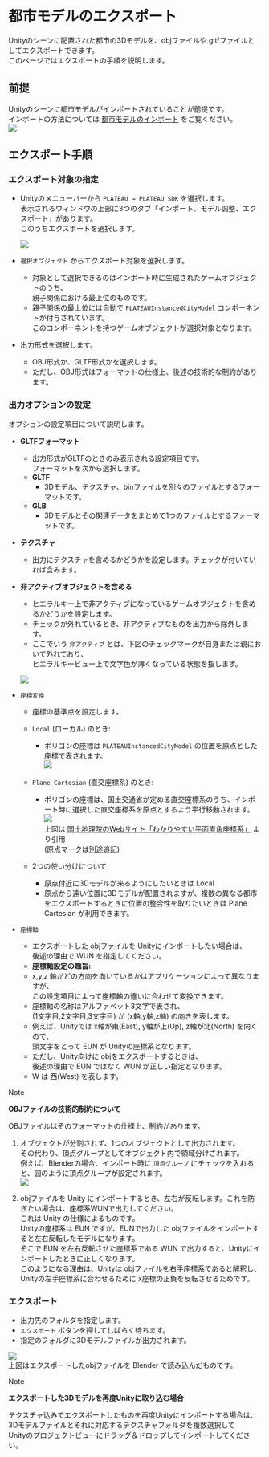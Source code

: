 ﻿# 都市モデルのエクスポート
Unityのシーンに配置された都市の3Dモデルを、objファイルや gltfファイルとしてエクスポートできます。  
このページではエクスポートの手順を説明します。

## 前提
Unityのシーンに都市モデルがインポートされていることが前提です。  
インポートの方法については [都市モデルのインポート](ImportCityModels.md) をご覧ください。  
![](../resources/manual/exportCityModels/importedCity.png)

## エクスポート手順
### エクスポート対象の指定
- Unityのメニューバーから `PLATEAU → PLATEAU SDK` を選択します。   
  表示されるウィンドウの上部に3つのタブ「インポート、モデル調整、エクスポート」があります。  
  このうちエクスポートを選択します。  
    
  ![](../resources/manual/exportCityModels/exportWindow.png)
    
- `選択オブジェクト` からエクスポート対象を選択します。
  - 対象として選択できるのはインポート時に生成されたゲームオブジェクトのうち、  
    親子関係における最上位のものです。
  - 親子関係の最上位には自動で `PLATEAUInstancedCityModel` コンポーネントが付与されています。  
    このコンポーネントを持つゲームオブジェクトが選択対象となります。
- 出力形式を選択します。
  - OBJ形式か、GLTF形式かを選択します。
  - ただし、OBJ形式はフォーマットの仕様上、後述の技術的な制約があります。

### 出力オプションの設定

オプションの設定項目について説明します。

- **GLTFフォーマット**

  - 出力形式がGLTFのときのみ表示される設定項目です。  
    フォーマットを次から選択します。
  - **GLTF**
    - 3Dモデル、テクスチャ、binファイルを別々のファイルとするフォーマットです。 
  - **GLB**
    - 3Dモデルとその関連データをまとめて1つのファイルとするフォーマットです。
    
- **テクスチャ**
  - 出力にテクスチャを含めるかどうかを設定します。チェックが付いていれば含みます。
  
- **非アクティブオブジェクトを含める**

  - ヒエラルキー上で非アクティブになっているゲームオブジェクトを含めるかどうかを設定します。
  - チェックが外れているとき、非アクティブなものを出力から除外します。
  - ここでいう `非アクティブ` とは、下図のチェックマークが自身または親において外れており、  
    ヒエラルキービュー上で文字色が薄くなっている状態を指します。  
    
  ![](../resources/manual/exportCityModels/disabledObj.png)  
    
- `座標変換`
  - 座標の基準点を設定します。
  - `Local` (ローカル) のとき:
    - ポリゴンの座標は `PLATEAUInstancedCityModel` の位置を原点とした座標で表されます。  
      ![](../resources/manual/exportCityModels/exportLocalCoord.png)
      
  - `Plane Cartesian` (直交座標系) のとき: 
    - ポリゴンの座標は、国土交通省が定める直交座標系のうち、インポート時に選択した直交座標系を原点とするよう平行移動されます。  
      ![](../resources/manual/exportCityModels/japanCoordinateSystem.png)  
      上図は [国土地理院のWebサイト「わかりやすい平面直角座標系」](https://www.gsi.go.jp/sokuchikijun/jpc.html) より引用  
      (原点マークは別途追記)
  - 2つの使い分けについて
    - 原点付近に3Dモデルが来るようにしたいときは Local
    - 原点から遠い位置に3Dモデルが配置されますが、複数の異なる都市をエクスポートするときに位置の整合性を取りたいときは Plane Cartesian が利用できます。
- `座標軸`
  - エクスポートした objファイルを Unityにインポートしたい場合は、  
    後述の理由で WUN を指定してください。
  - **座標軸設定の趣旨:**
  - x,y,z 軸がどの方向を向いているかはアプリケーションによって異なりますが、  
    この設定項目によって座標軸の違いに合わせて変換できます。
  - 座標軸の名称はアルファベット3文字で表され、  
    (1文字目,2文字目,3文字目) が (x軸,y軸,z軸) の向きを表します。
  - 例えば、Unityでは x軸が東(East), y軸が上(Up), z軸が北(North) を向くので、  
    頭文字をとって EUN が Unityの座標系となります。
  - ただし、Unity向けに objをエクスポートするときは、  
    後述の理由で EUN ではなく WUN が正しい指定となります。
  - W は 西(West) を表します。

>[!NOTE]
> **OBJファイルの技術的制約について**  
>   
> OBJファイルはそのフォーマットの仕様上、制約があります。  
>   
> 1. オブジェクトが分割されず、1つのオブジェクトとして出力されます。  
>    その代わり、頂点グループとしてオブジェクト内で領域分けされます。  
>    例えば、Blenderの場合、インポート時に `頂点グループ` にチェックを入れると、図のように頂点グループが設定されます。  
>    ![](../resources/manual/exportCityModels/blenderVertexGroup.png)
>     
> 3. objファイルを Unity にインポートするとき、左右が反転します。これを防ぎたい場合は、座標系WUNで出力してください。  
>    これは Unity の仕様によるものです。  
>    Unityの座標系は EUN ですが、EUNで出力した objファイルをインポートすると左右反転したモデルになります。  
>    そこで EUN を左右反転させた座標系である WUN で出力すると、Unityにインポートしたときに正しくなります。  
>    このようになる理由は、Unityは objファイルを右手座標系であると解釈し、Unityの左手座標系に合わせるために x座標の正負を反転させるためです。  

### エクスポート
- 出力先のフォルダを指定します。
- `エクスポート` ボタンを押してしばらく待ちます。
- 指定のフォルダに3Dモデルファイルが出力されます。

![](../resources/manual/exportCityModels/tokyoBlender.png)  
上図はエクスポートしたobjファイルを Blender で読み込んだものです。

>[!NOTE]
> **エクスポートした3Dモデルを再度Unityに取り込む場合**  
>  
> テクスチャ込みでエクスポートしたものを再度Unityにインポートする場合は、  
> 3Dモデルファイルとそれに対応するテクスチャフォルダを複数選択して  
> Unityのプロジェクトビューにドラッグ＆ドロップしてインポートしてください。